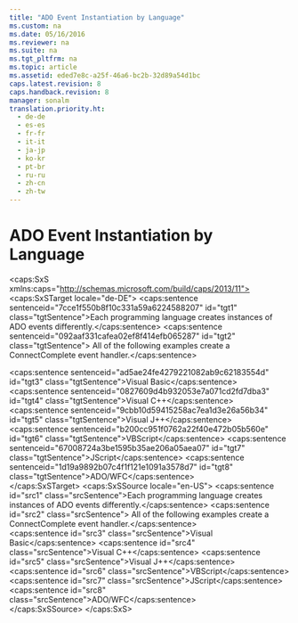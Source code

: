 ```yaml
---
title: "ADO Event Instantiation by Language"
ms.custom: na
ms.date: 05/16/2016
ms.reviewer: na
ms.suite: na
ms.tgt_pltfrm: na
ms.topic: article
ms.assetid: eded7e8c-a25f-46a6-bc2b-32d89a54d1bc
caps.latest.revision: 8
caps.handback.revision: 8
manager: sonalm
translation.priority.ht: 
  - de-de
  - es-es
  - fr-fr
  - it-it
  - ja-jp
  - ko-kr
  - pt-br
  - ru-ru
  - zh-cn
  - zh-tw
---
```

# ADO Event Instantiation by Language
<?xml version="1.0" encoding="utf-8"?>
<caps:SxS xmlns:caps="http://schemas.microsoft.com/build/caps/2013/11">
  <caps:SxSTarget locale="de-DE">
    <developerReferenceWithoutSyntaxDocument xsi:schemaLocation="http://ddue.schemas.microsoft.com/authoring/2003/5 http://dduestorage.blob.core.windows.net/ddueschema/developer.xsd" xmlns="http://ddue.schemas.microsoft.com/authoring/2003/5" xmlns:xlink="http://www.w3.org/1999/xlink" xmlns:xsi="http://www.w3.org/2001/XMLSchema-instance">
      <introduction>
        <para>
          <caps:sentence sentenceid="7cce1f550b8f10c331a59a6224588207" id="tgt1" class="tgtSentence">Each programming language creates instances of ADO events differently.</caps:sentence>
          <caps:sentence sentenceid="092aaf331cafea02ef8f414efb065287" id="tgt2" class="tgtSentence"> All of the following examples create a <legacyBold>ConnectComplete</legacyBold> event handler.</caps:sentence>
        </para>
      </introduction>
      <section>
        <content>
          <list class="bullet">
            <listItem>
              <para>
                <legacyLink xlink:href="dce0a2a3-326f-4aaf-a822-6c5549833afa">
                  <caps:sentence sentenceid="ad5ae24fe4279221082ab9c62183554d" id="tgt3" class="tgtSentence">Visual Basic</caps:sentence>
                </legacyLink>
              </para>
            </listItem>
            <listItem>
              <para>
                <legacyLink xlink:href="385ad90a-37d0-497c-94aa-935d21fed78f">
                  <caps:sentence sentenceid="0827609d4b932053e7a071cd2fd7dba3" id="tgt4" class="tgtSentence">Visual C++</caps:sentence>
                </legacyLink>
              </para>
            </listItem>
            <listItem>
              <para>
                <legacyLink xlink:href="e22eedae-07d5-4b1b-a447-4151d1a6c098">
                  <caps:sentence sentenceid="9cbb10d59415258ac7ea1d3e26a56b34" id="tgt5" class="tgtSentence">Visual J++</caps:sentence>
                </legacyLink>
              </para>
            </listItem>
            <listItem>
              <para>
                <legacyLink xlink:href="0db15a15-d597-4c04-9ade-1ac0f0ebec0a">
                  <caps:sentence sentenceid="b200cc951f0762a22f40e472b05b560e" id="tgt6" class="tgtSentence">VBScript</caps:sentence>
                </legacyLink>
              </para>
            </listItem>
            <listItem>
              <para>
                <legacyLink xlink:href="b37e5957-7f00-4d62-b0f1-929fec996f4e">
                  <caps:sentence sentenceid="67008724a3be1595b35ae206a05aea07" id="tgt7" class="tgtSentence">JScript</caps:sentence>
                </legacyLink>
              </para>
            </listItem>
            <listItem>
              <para>
                <legacyLink xlink:href="9ee4be21-657b-407a-afa4-0b27a6b096ce">
                  <caps:sentence sentenceid="1d19a9892b07c4f1f121e1091a3578d7" id="tgt8" class="tgtSentence">ADO/WFC</caps:sentence>
                </legacyLink>
              </para>
            </listItem>
          </list>
        </content>
      </section>
      <relatedTopics></relatedTopics>
    </developerReferenceWithoutSyntaxDocument>
  </caps:SxSTarget>
  <caps:SxSSource locale="en-US">
    <developerReferenceWithoutSyntaxDocument xsi:schemaLocation="http://ddue.schemas.microsoft.com/authoring/2003/5 http://dduestorage.blob.core.windows.net/ddueschema/developer.xsd" xmlns="http://ddue.schemas.microsoft.com/authoring/2003/5" xmlns:xlink="http://www.w3.org/1999/xlink" xmlns:xsi="http://www.w3.org/2001/XMLSchema-instance">
      <introduction>
        <para>
          <caps:sentence id="src1" class="srcSentence">Each programming language creates instances of ADO events differently.</caps:sentence>
          <caps:sentence id="src2" class="srcSentence"> All of the following examples create a <legacyBold>ConnectComplete</legacyBold> event handler.</caps:sentence>
        </para>
      </introduction>
      <section>
        <content>
          <list class="bullet">
            <listItem>
              <para>
                <legacyLink xlink:href="dce0a2a3-326f-4aaf-a822-6c5549833afa">
                  <caps:sentence id="src3" class="srcSentence">Visual Basic</caps:sentence>
                </legacyLink>
              </para>
            </listItem>
            <listItem>
              <para>
                <legacyLink xlink:href="385ad90a-37d0-497c-94aa-935d21fed78f">
                  <caps:sentence id="src4" class="srcSentence">Visual C++</caps:sentence>
                </legacyLink>
              </para>
            </listItem>
            <listItem>
              <para>
                <legacyLink xlink:href="e22eedae-07d5-4b1b-a447-4151d1a6c098">
                  <caps:sentence id="src5" class="srcSentence">Visual J++</caps:sentence>
                </legacyLink>
              </para>
            </listItem>
            <listItem>
              <para>
                <legacyLink xlink:href="0db15a15-d597-4c04-9ade-1ac0f0ebec0a">
                  <caps:sentence id="src6" class="srcSentence">VBScript</caps:sentence>
                </legacyLink>
              </para>
            </listItem>
            <listItem>
              <para>
                <legacyLink xlink:href="b37e5957-7f00-4d62-b0f1-929fec996f4e">
                  <caps:sentence id="src7" class="srcSentence">JScript</caps:sentence>
                </legacyLink>
              </para>
            </listItem>
            <listItem>
              <para>
                <legacyLink xlink:href="9ee4be21-657b-407a-afa4-0b27a6b096ce">
                  <caps:sentence id="src8" class="srcSentence">ADO/WFC</caps:sentence>
                </legacyLink>
              </para>
            </listItem>
          </list>
        </content>
      </section>
      <relatedTopics></relatedTopics>
    </developerReferenceWithoutSyntaxDocument>
  </caps:SxSSource>
</caps:SxS>